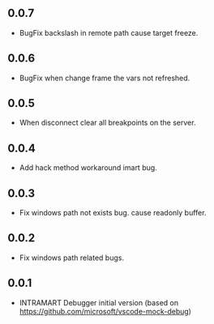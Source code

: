 
## 0.0.7
* BugFix backslash in remote path cause target freeze.
## 0.0.6
* BugFix when change frame the vars not refreshed.
## 0.0.5
* When disconnect clear all breakpoints on the server.
## 0.0.4
* Add hack method workaround imart bug.
## 0.0.3
* Fix windows path not exists bug. cause readonly buffer.
## 0.0.2
* Fix windows path related bugs.
## 0.0.1
* INTRAMART Debugger initial version (based on https://github.com/microsoft/vscode-mock-debug)
 
